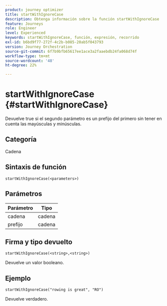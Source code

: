 ```yaml
---
product: journey optimizer
title: startWithIgnoreCase
description: Obtenga información sobre la función startWithIgnoreCase
feature: Journeys
role: Engineer
level: Experienced
keywords: startWithIgnoreCase, función, expresión, recorrido
exl-id: b6bd9f77-272f-4c2b-b085-20ab5f043793
version: Journey Orchestration
source-git-commit: 6f7b9bfb65617ee1ace3a2faaebdb24fa068d74f
workflow-type: tm+mt
source-wordcount: '48'
ht-degree: 22%

---
```


# startWithIgnoreCase {#startWithIgnoreCase}

Devuelve true si el segundo parámetro es un prefijo del primero sin tener en cuenta las mayúsculas y minúsculas.

## Categoría

Cadena

## Sintaxis de función

`startWithIgnoreCase(<parameters>)`

## Parámetros

| Parámetro | Tipo |
|-------------|--------|
| cadena | cadena |
| prefijo | cadena |

## Firma y tipo devuelto

`startWithIgnoreCase(<string>,<string>)`

Devuelve un valor booleano.

## Ejemplo

`startWithIgnoreCase("rowing is great", "RO")`

Devuelve verdadero.
